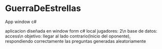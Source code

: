 GuerraDeEstrellas
=================

App window c#

aplicacion diseñada en window form c# local
jugadores: 2\n
base de datos: access\n
objetivo: llegar al lado contrario(Inicio del oponente), respondiendo correctamente las preguntas generadas aleatoriamente 





